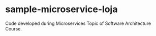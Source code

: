 # sample-microservice-loja
Code developed during Microservices Topic of Software Architecture Course.
